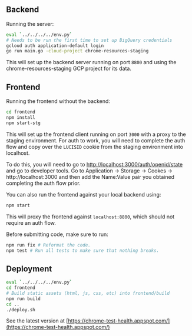 ## Backend

Running the server:

```sh
eval `../../../../env.py`
# Needs to be run the first time to set up BigQuery credentials
gcloud auth application-default login
go run main.go -cloud-project chrome-resources-staging
```

This will set up the backend server running on port `8800` and using the
chrome-resources-staging GCP project for its data.

## Frontend

Running the frontend without the backend:

```sh
cd frontend
npm install
npm start-stg
```

This will set up the frontend client running on port `3000` with a proxy to the
staging environment. For auth to work, you will need to complete the auth flow
and copy over the `LUCISID` cookie from the staging environment into localhost.

To do this, you will need to go to [http://localhost:3000/auth/openid/state](http://localhost:3000/auth/openid/state)
and go to developer tools. Go to Application -> Storage -> Cookes -> http://localhost:3000
and then add the Name:Value pair you obtained completing the auth flow prior.

You can also run the frontend against your local backend using:

```sh
npm start
```

This will proxy the frontend against `localhost:8800`, which should not require
an auth flow.

Before submitting code, make sure to run:

```sh
npm run fix # Reformat the code.
npm test # Run all tests to make sure that nothing breaks.
```

## Deployment

```sh
eval `../../../../env.py`
cd frontend
# Build static assets (html, js, css, etc) into frontend/build
npm run build
cd ..
./deploy.sh
```

See the latest version at [https://chrome-test-health.appspot.com/](https://chrome-test-health.appspot.com/)
